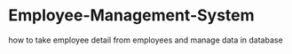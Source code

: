 # Employee-Management-System
how to take employee detail from employees and manage data in database
